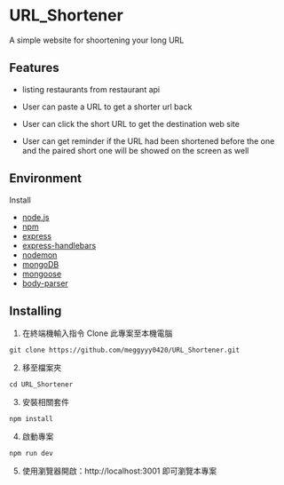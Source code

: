 # URL_Shortener

A simple website for shoortening your long URL

## Features

- listing restaurants from restaurant api

- User can paste a URL to get a shorter url back
- User can click the short URL to get the destination web site
- User can get reminder if the URL had been shortened before the one and the paired short one will be showed on the screen as well


## Environment

Install

- [node.js]
- [npm]
- [express]
- [express-handlebars]
- [nodemon]
- [mongoDB]
- [mongoose]
- [body-parser]

## Installing

1. 在終端機輸入指令 Clone 此專案至本機電腦
```
git clone https://github.com/meggyyy0420/URL_Shortener.git
```
2. 移至檔案夾
```
cd URL_Shortener
```
3. 安裝相關套件
```
npm install
```
4. 啟動專案
```
npm run dev
```
5. 使用瀏覽器開啟：http://localhost:3001 即可瀏覽本專案


[node.js]: https://nodejs.org/
[npm]: https://www.npmjs.com/get-npm
[express]: https://www.npmjs.com/package/express
[express-handlebars]: https://www.npmjs.com/package/express-handlebars
[nodemon]: https://www.npmjs.com/package/nodemon
[mongoDB]: https://www.mongodb.com/
[mongoose]: https://mongoosejs.com/
[body-parser]: https://www.npmjs.com/package/body-parser
